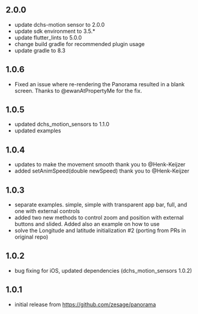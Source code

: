 ## 2.0.0
* update dchs-motion sensor to 2.0.0
* update sdk environment to 3.5.*
* update flutter_lints to 5.0.0
* change build gradle for recommended plugin usage
* update gradle to 8.3

## 1.0.6
* Fixed an issue where re-rendering the Panorama resulted in a blank screen. Thanks to @ewanAtPropertyMe for the fix.

## 1.0.5
* updated dchs_motion_sensors to 1.1.0
* updated examples

## 1.0.4
* updates to make the movement smooth thank you to @Henk-Keijzer 
* added setAnimSpeed(double newSpeed) thank you to @Henk-Keijzer 

## 1.0.3
* separate examples. simple, simple with transparent app bar, full, and one with external controls
* added two new methods to control zoom and position with external buttons and slided. Added also an example on how to use
* solve the Longitude and latitude initialization #2 (porting from PRs in original repo)


## 1.0.2

* bug fixing for iOS, updated dependencies (dchs_motion_sensors 1.0.2) 

## 1.0.1

* initial release from https://github.com/zesage/panorama
